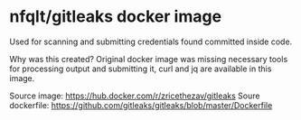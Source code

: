 # nfqlt/gitleaks docker image

Used for scanning and submitting credentials found committed inside code.

Why was this created? Original docker image was missing necessary tools for processing output and submitting it, curl and jq are available in this image.


Source image: https://hub.docker.com/r/zricethezav/gitleaks
Soure dockerfile: https://github.com/gitleaks/gitleaks/blob/master/Dockerfile

